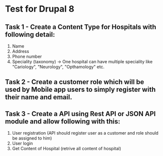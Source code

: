 # Test for Drupal 8

## Task 1 - Create a Content Type for Hospitals with following detail:

1. Name
2. Address
3. Phone number
4. Speciality (taxonomy) -> One hospital can have multiple speciality like "Cariology", "Neurology", "Opthamology" etc.

## Task 2 - Create a customer role which will be used by Mobile app users to simply register with their name and email.

## Task 3 - Create a API using Rest API or JSON API module and allow following with this:

1. User registration (API should register user as a customer and role should be assigned to him)
2. User login
3. Get Content of Hospital (retrive all content of hospital)




